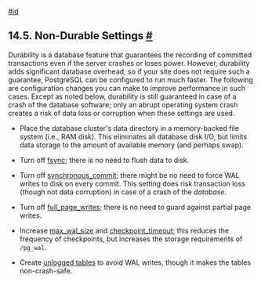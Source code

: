 [#id](#NON-DURABILITY)

## 14.5. Non-Durable Settings [#](#NON-DURABILITY)

Durability is a database feature that guarantees the recording of committed transactions even if the server crashes or loses power. However, durability adds significant database overhead, so if your site does not require such a guarantee, PostgreSQL can be configured to run much faster. The following are configuration changes you can make to improve performance in such cases. Except as noted below, durability is still guaranteed in case of a crash of the database software; only an abrupt operating system crash creates a risk of data loss or corruption when these settings are used.

- Place the database cluster's data directory in a memory-backed file system (i.e., RAM disk). This eliminates all database disk I/O, but limits data storage to the amount of available memory (and perhaps swap).

- Turn off [fsync](runtime-config-wal#GUC-FSYNC); there is no need to flush data to disk.

- Turn off [synchronous_commit](runtime-config-wal#GUC-SYNCHRONOUS-COMMIT); there might be no need to force WAL writes to disk on every commit. This setting does risk transaction loss (though not data corruption) in case of a crash of the _database_.

- Turn off [full_page_writes](runtime-config-wal#GUC-FULL-PAGE-WRITES); there is no need to guard against partial page writes.

- Increase [max_wal_size](runtime-config-wal#GUC-MAX-WAL-SIZE) and [checkpoint_timeout](runtime-config-wal#GUC-CHECKPOINT-TIMEOUT); this reduces the frequency of checkpoints, but increases the storage requirements of `/pg_wal`.

- Create [unlogged tables](sql-createtable#SQL-CREATETABLE-UNLOGGED) to avoid WAL writes, though it makes the tables non-crash-safe.
